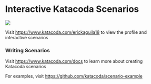# Interactive Katacoda Scenarios

[![](http://shields.katacoda.com/katacoda/erickaguila18/count.svg)](https://www.katacoda.com/erickaguila18 "Get your profile on Katacoda.com")

Visit https://www.katacoda.com/erickaguila18 to view the profile and interactive scenarios

### Writing Scenarios
Visit https://www.katacoda.com/docs to learn more about creating Katacoda scenarios

For examples, visit https://github.com/katacoda/scenario-example
